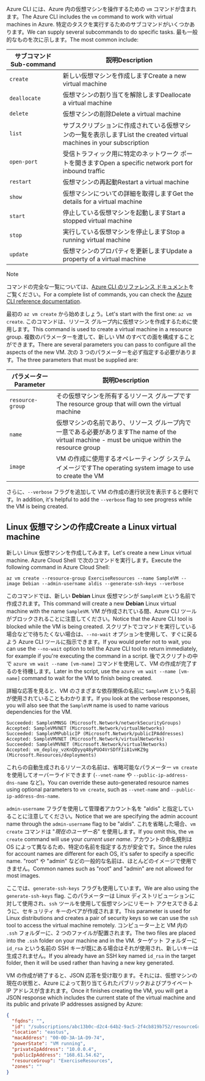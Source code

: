 <span data-ttu-id="6087a-101">Azure CLI には、Azure 内の仮想マシンを操作するための `vm` コマンドが含まれます。</span><span class="sxs-lookup"><span data-stu-id="6087a-101">The Azure CLI includes the `vm` command to work with virtual machines in Azure.</span></span> <span data-ttu-id="6087a-102">特定のタスクを実行するためのサブコマンドがいくつかあります。</span><span class="sxs-lookup"><span data-stu-id="6087a-102">We can supply several subcommands to do specific tasks.</span></span> <span data-ttu-id="6087a-103">最も一般的なものを次に示します。</span><span class="sxs-lookup"><span data-stu-id="6087a-103">The most common include:</span></span>

| <span data-ttu-id="6087a-104">サブコマンド</span><span class="sxs-lookup"><span data-stu-id="6087a-104">Sub-command</span></span> | <span data-ttu-id="6087a-105">説明</span><span class="sxs-lookup"><span data-stu-id="6087a-105">Description</span></span> |
|-------------|-------------|
| `create`    | <span data-ttu-id="6087a-106">新しい仮想マシンを作成します</span><span class="sxs-lookup"><span data-stu-id="6087a-106">Create a new virtual machine</span></span> |
| `deallocate` | <span data-ttu-id="6087a-107">仮想マシンの割り当てを解除します</span><span class="sxs-lookup"><span data-stu-id="6087a-107">Deallocate a virtual machine</span></span> |
| `delete` | <span data-ttu-id="6087a-108">仮想マシンの削除</span><span class="sxs-lookup"><span data-stu-id="6087a-108">Delete a virtual machine</span></span> |
| `list` | <span data-ttu-id="6087a-109">サブスクリプションに作成されている仮想マシンの一覧を表示します</span><span class="sxs-lookup"><span data-stu-id="6087a-109">List the created virtual machines in your subscription</span></span> |
| `open-port` | <span data-ttu-id="6087a-110">受信トラフィック用に特定のネットワーク ポートを開きます</span><span class="sxs-lookup"><span data-stu-id="6087a-110">Open a specific network port for inbound traffic</span></span> |
| `restart` | <span data-ttu-id="6087a-111">仮想マシンの再起動</span><span class="sxs-lookup"><span data-stu-id="6087a-111">Restart a virtual machine</span></span> |
| `show` | <span data-ttu-id="6087a-112">仮想マシンについての詳細を取得します</span><span class="sxs-lookup"><span data-stu-id="6087a-112">Get the details for a virtual machine</span></span> |
| `start` | <span data-ttu-id="6087a-113">停止している仮想マシンを起動します</span><span class="sxs-lookup"><span data-stu-id="6087a-113">Start a stopped virtual machine</span></span> |
| `stop` | <span data-ttu-id="6087a-114">実行している仮想マシンを停止します</span><span class="sxs-lookup"><span data-stu-id="6087a-114">Stop a running virtual machine</span></span> |
| `update` | <span data-ttu-id="6087a-115">仮想マシンのプロパティを更新します</span><span class="sxs-lookup"><span data-stu-id="6087a-115">Update a property of a virtual machine</span></span> |

> [!NOTE]
> <span data-ttu-id="6087a-116">コマンドの完全な一覧については、[Azure CLI のリファレンス ドキュメント](https://docs.microsoft.com/cli/azure/reference-index?view=azure-cli-latest)をご覧ください。</span><span class="sxs-lookup"><span data-stu-id="6087a-116">For a complete list of commands, you can check the [Azure CLI reference documentation](https://docs.microsoft.com/cli/azure/reference-index?view=azure-cli-latest).</span></span>

<span data-ttu-id="6087a-117">最初の `az vm create` から始めましょう。</span><span class="sxs-lookup"><span data-stu-id="6087a-117">Let's start with the first one: `az vm create`.</span></span> <span data-ttu-id="6087a-118">このコマンドは、リソース グループ内に仮想マシンを作成するために使用します。</span><span class="sxs-lookup"><span data-stu-id="6087a-118">This command is used to create a virtual machine in a resource group.</span></span> <span data-ttu-id="6087a-119">複数のパラメーターを渡して、新しい VM のすべての面を構成することができます。</span><span class="sxs-lookup"><span data-stu-id="6087a-119">There are several parameters you can pass to configure all the aspects of the new VM.</span></span> <span data-ttu-id="6087a-120">次の 3 つのパラメーターを必ず指定する必要があります。</span><span class="sxs-lookup"><span data-stu-id="6087a-120">The three parameters that must be supplied are:</span></span>

| <span data-ttu-id="6087a-121">パラメーター</span><span class="sxs-lookup"><span data-stu-id="6087a-121">Parameter</span></span> | <span data-ttu-id="6087a-122">説明</span><span class="sxs-lookup"><span data-stu-id="6087a-122">Description</span></span> |
|-----------|-------------|
| `resource-group` | <span data-ttu-id="6087a-123">その仮想マシンを所有するリソース グループです</span><span class="sxs-lookup"><span data-stu-id="6087a-123">The resource group that will own the virtual machine</span></span> |
| `name` | <span data-ttu-id="6087a-124">仮想マシンの名前であり、リソース グループ内で一意である必要があります</span><span class="sxs-lookup"><span data-stu-id="6087a-124">The name of the virtual machine - must be unique within the resource group</span></span> |
| `image` | <span data-ttu-id="6087a-125">VM の作成に使用するオペレーティング システム イメージです</span><span class="sxs-lookup"><span data-stu-id="6087a-125">The operating system image to use to create the VM</span></span> |

<span data-ttu-id="6087a-126">さらに、`--verbose` フラグを追加して VM の作成の進行状況を表示すると便利です。</span><span class="sxs-lookup"><span data-stu-id="6087a-126">In addition, it's helpful to add the `--verbose` flag to see progress while the VM is being created.</span></span> 

## <a name="create-a-linux-virtual-machine"></a><span data-ttu-id="6087a-127">Linux 仮想マシンの作成</span><span class="sxs-lookup"><span data-stu-id="6087a-127">Create a Linux virtual machine</span></span>

<span data-ttu-id="6087a-128">新しい Linux 仮想マシンを作成してみます。</span><span class="sxs-lookup"><span data-stu-id="6087a-128">Let's create a new Linux virtual machine.</span></span> <span data-ttu-id="6087a-129">Azure Cloud Shell で次のコマンドを実行します。</span><span class="sxs-lookup"><span data-stu-id="6087a-129">Execute the following command in Azure Cloud Shell:</span></span>

```azurecli
az vm create --resource-group ExerciseResources --name SampleVM --image Debian --admin-username aldis --generate-ssh-keys --verbose 
```

<span data-ttu-id="6087a-130">このコマンドでは、新しい **Debian** Linux 仮想マシンが `SampleVM` という名前で作成されます。</span><span class="sxs-lookup"><span data-stu-id="6087a-130">This command will create a new **Debian** Linux virtual machine with the name `SampleVM`.</span></span> <span data-ttu-id="6087a-131">VM が作成されている間、Azure CLI ツールがブロックされることに注意してください。</span><span class="sxs-lookup"><span data-stu-id="6087a-131">Notice that the Azure CLI tool is blocked while the VM is being created.</span></span> <span data-ttu-id="6087a-132">スクリプトでコマンドを実行している場合などで待ちたくない場合は、`--no-wait` オプションを使用して、すぐに戻るよう Azure CLI ツールに指示できます。</span><span class="sxs-lookup"><span data-stu-id="6087a-132">If you would prefer not to wait, you can use the `--no-wait` option to tell the Azure CLI tool to return immediately, for example if you're executing the command in a script.</span></span> <span data-ttu-id="6087a-133">後でスクリプトの中で `azure vm wait --name [vm-name]` コマンドを使用して、VM の作成が完了するのを待機します。</span><span class="sxs-lookup"><span data-stu-id="6087a-133">Later in the script, use the `azure vm wait --name [vm-name]` command to wait for the VM to finish being created.</span></span>

<span data-ttu-id="6087a-134">詳細な応答を見ると、VM のさまざまな依存関係の名前に `SampleVM` という名前が使用されていることもわかります。</span><span class="sxs-lookup"><span data-stu-id="6087a-134">If you look at the verbose responses, you will also see that the `SampleVM` name is used to name various dependencies for the VM.</span></span>

```
Succeeded: SampleVMNSG (Microsoft.Network/networkSecurityGroups)
Accepted: SampleVMVNET (Microsoft.Network/virtualNetworks)
Succeeded: SampleVMPublicIP (Microsoft.Network/publicIPAddresses)
Accepted: SampleVMVNET (Microsoft.Network/virtualNetworks)
Succeeded: SampleVMVNET (Microsoft.Network/virtualNetworks)
Accepted: vm_deploy_vzKnQDyyq48yPUO4VrSDfFIi81vHKZ9g (Microsoft.Resources/deployments)
```

<span data-ttu-id="6087a-135">これらの自動生成されるリソースの名前は、省略可能なパラメーター `vm create` を使用してオーバーライドできます (`--vnet-name` や `--public-ip-address-dns-name` など)。</span><span class="sxs-lookup"><span data-stu-id="6087a-135">You can override these auto-generated resource names using optional parameters to `vm create`, such as `--vnet-name` and `--public-ip-address-dns-name`.</span></span>

<span data-ttu-id="6087a-136">`admin-username` フラグを使用して管理者アカウント名を "aldis" と指定していることに注意してください。</span><span class="sxs-lookup"><span data-stu-id="6087a-136">Notice that we are specifying the admin account name through the `admin-username` flag to be "aldis".</span></span> <span data-ttu-id="6087a-137">これを省略した場合、`vm create` コマンドは "_現在のユーザー名_" を使用します。</span><span class="sxs-lookup"><span data-stu-id="6087a-137">If you omit this, the `vm create` command will use your _current user name_.</span></span> <span data-ttu-id="6087a-138">アカウントの命名規則は OS によって異なるため、特定の名前を指定する方が安全です。</span><span class="sxs-lookup"><span data-stu-id="6087a-138">Since the rules for account names are different for each OS, it's safer to specify a specific name.</span></span> <span data-ttu-id="6087a-139">"root" や "admin" などの一般的な名前は、ほとんどのイメージで使用できません。</span><span class="sxs-lookup"><span data-stu-id="6087a-139">Common names such as "root" and "admin" are not allowed for most images.</span></span>

<span data-ttu-id="6087a-140">ここでは、`generate-ssh-keys` フラグも使用しています。</span><span class="sxs-lookup"><span data-stu-id="6087a-140">We are also using the `generate-ssh-keys` flag.</span></span> <span data-ttu-id="6087a-141">このパラメーターは Linux ディストリビューションに対して使用され、`ssh` ツールを使用して仮想マシンにリモート アクセスできるように、セキュリティ キーのペアが作成されます。</span><span class="sxs-lookup"><span data-stu-id="6087a-141">This parameter is used for Linux distributions and creates a pair of security keys so we can use the `ssh` tool to access the virtual machine remotely.</span></span> <span data-ttu-id="6087a-142">コンピューター上と VM 内の `.ssh` フォルダーに、2 つのファイルが配置されます。</span><span class="sxs-lookup"><span data-stu-id="6087a-142">The two files are placed into the `.ssh` folder on your machine and in the VM.</span></span> <span data-ttu-id="6087a-143">ターゲット フォルダーに `id_rsa` という名前の SSH キーが既にある場合はそれが使用され、新しいキーは生成されません。</span><span class="sxs-lookup"><span data-stu-id="6087a-143">If you already have an SSH key named `id_rsa` in the target folder, then it will be used rather than having a new key generated.</span></span>

<span data-ttu-id="6087a-144">VM の作成が終了すると、JSON 応答を受け取ります。それには、仮想マシンの現在の状態と、Azure によって割り当てられたパブリックおよびプライベート IP アドレスが含まれます。</span><span class="sxs-lookup"><span data-stu-id="6087a-144">Once it finishes creating the VM, you will get a JSON response which includes the current state of the virtual machine and its public and private IP addresses assigned by Azure:</span></span>

```json
{
  "fqdns": "",
  "id": "/subscriptions/abc13b0c-d2c4-64b2-9ac5-2f4cb819b752/resourceGroups/ExerciseResources/providers/Microsoft.Compute/virtualMachines/SampleVM",
  "location": "eastus",
  "macAddress": "00-0D-3A-1A-D9-74",
  "powerState": "VM running",
  "privateIpAddress": "10.0.0.4",
  "publicIpAddress": "168.61.54.62",
  "resourceGroup": "ExerciseResources",
  "zones": ""
}
```

